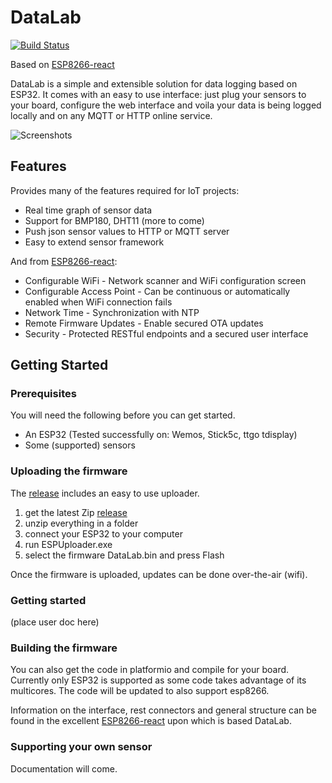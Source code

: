 # DataLab

[![Build Status](https://travis-ci.org/rjwats/esp8266-react.svg?branch=master)](https://travis-ci.org/rjwats/esp8266-react)

Based on [ESP8266-react](https://travis-ci.org/rjwats/esp8266-react)

DataLab is a simple and extensible solution for data logging based on ESP32. It comes with an easy to use interface: just plug your sensors to your board, configure the web interface and voila your data is being logged locally and on any MQTT or HTTP online service. 

![Screenshots](/media/screenshots.png?raw=true "Screenshots") 

## Features

Provides many of the features required for IoT projects:
* Real time graph of sensor data
* Support for BMP180, DHT11 (more to come)
* Push json sensor values to HTTP or MQTT server
* Easy to extend sensor framework

And from [ESP8266-react](https://travis-ci.org/rjwats/esp8266-react):
* Configurable WiFi - Network scanner and WiFi configuration screen
* Configurable Access Point - Can be continuous or automatically enabled when WiFi connection fails
* Network Time - Synchronization with NTP
* Remote Firmware Updates - Enable secured OTA updates
* Security - Protected RESTful endpoints and a secured user interface

## Getting Started

### Prerequisites

You will need the following before you can get started.

* An ESP32 (Tested successfully on: Wemos, Stick5c, ttgo tdisplay)
* Some (supported) sensors 

### Uploading the firmware

The [release](release) includes an easy to use uploader.
1. get the latest Zip [release](release)
2. unzip everything in a folder
3. connect your ESP32 to your computer
4. run ESPUploader.exe
5. select the firmware DataLab.bin and press Flash

Once the firmware is uploaded, updates can be done over-the-air (wifi).

### Getting started

(place user doc here)

### Building the firmware

You can also get the code in platformio and compile for your board.
Currently only ESP32 is supported as some code takes advantage of its multicores.
The code will be updated to also support esp8266.

Information on the interface, rest connectors and general structure can be found in the excellent [ESP8266-react](https://travis-ci.org/rjwats/esp8266-react) upon which is based DataLab.

### Supporting your own sensor

Documentation will come.

